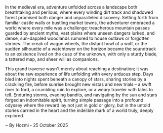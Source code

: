 
In the medieval era, adventure unfolded across a landscape both breathtaking and perilous, where every winding dirt track and shadowed forest promised both danger and unparalleled discovery. Setting forth from familiar castle walls or bustling market towns, the adventurer embraced a world where every mile was a challenge: treacherous mountain passes guarded by ancient myths, vast plains where unseen dangers lurked, and dense, sun-dappled woodlands rumored to house outlaws or forgotten shrines. The creak of wagon wheels, the distant howl of a wolf, or the sudden silhouette of a watchtower on the horizon became the soundtrack to an existence lived on the cusp of the unknown, with only a sturdy blade, a tattered map, and sheer will as companions.

This grand traverse wasn't merely about reaching a destination; it was about the raw experience of life unfolding with every arduous step. Days bled into nights spent beneath a canopy of stars, sharing stories by a crackling fire, before sunrise brought new vistas and new trials – a swift river to ford, a crumbling ruin to explore, or a weary traveler with tales to tell. Enduring storms, evading bandits, and navigating by the sun and stars forged an indomitable spirit, turning simple passage into a profound odyssey where the reward lay not just in gold or glory, but in the untold stories carried in the heart and the indelible mark of a world truly, deeply explored.

~ By Hozmi - 25 October 2025
